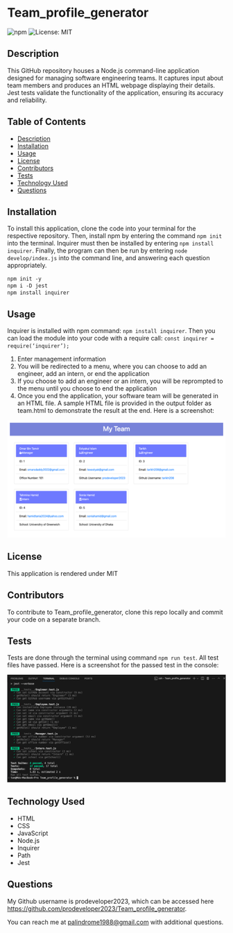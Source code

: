 # Team_profile_generator

![npm](https://badge.fury.io/js/inquirer.svg)
![License: MIT](https://img.shields.io/badge/License-MIT-yellow.svg)

## Description

This GitHub repository houses a Node.js command-line application designed for managing software engineering teams. It captures input about team members and produces an HTML webpage displaying their details. Jest tests validate the functionality of the application, ensuring its accuracy and reliability.

## Table of Contents

- [Description](#description)
- [Installation](#installation)
- [Usage](#usage)
- [License](#license)
- [Contributors](#contributors)
- [Tests](#tests)
- [Technology Used](#technology-used)
- [Questions](#questions)

## Installation

To install this application, clone the code into your terminal for the respective repository. Then, install npm by entering the command `npm init` into the terminal. Inquirer must then be installed by entering `npm install inquirer`. Finally, the program can then be run by entering `node develop/index.js` into the command line, and answering each question appropriately.

```
npm init -y
npm i -D jest
npm install inquirer

```

## Usage

Inquirer is installed with npm command: `npm install inquirer`. Then you can load the module into your code with a require call: `const inquirer = require(‘inquirer’);`

1. Enter management information
2. You will be redirected to a menu, where you can choose to add an engineer, add an intern, or end the application
3. If you choose to add an engineer or an intern, you will be reprompted to the menu until you choose to end the application
4. Once you end the application, your software team will be generated in an HTML file. A sample HTML file is provided in the output folder as team.html to demonstrate the result at the end. Here is a screenshot:

![Team profile](./images/screencapture-file-Users-tan-Desktop-Team-profile-generator-output-team-html-2024-02-13-02_09_01.png)

## License

This application is rendered under MIT

## Contributors

To contribute to Team_profile_generator, clone this repo locally and commit your code on a separate branch.

## Tests

Tests are done through the terminal using command `npm run test`. All test files have passed. Here is a screenshot for the passed test in the console:

![Test](./images/Screenshot%202024-02-13%20at%201.28.40%20am.png)

## Technology Used

- HTML
- CSS
- JavaScript
- Node.js
- Inquirer
- Path
- Jest

## Questions

My Github username is prodeveloper2023, which can be accessed here https://github.com/prodeveloper2023/Team_profile_generator.

You can reach me at palindrome1988@gmail.com with additional questions.
